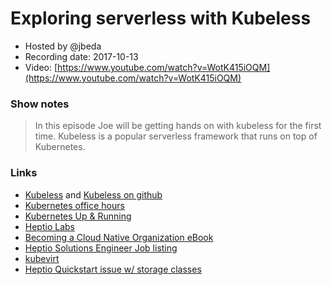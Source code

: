 # Exploring serverless with Kubeless

- Hosted by @jbeda
- Recording date: 2017-10-13
- Video: [https://www.youtube.com/watch?v=WotK415iOQM](https://www.youtube.com/watch?v=WotK415iOQM)

### Show notes

> In this episode Joe will be getting hands on with kubeless for the first time.  Kubeless is a popular serverless framework that runs on top of Kubernetes.

### Links

 - [Kubeless](http://kubeless.io) and [Kubeless on github](https://github.com/kubeless/kubeless)
 - [Kubernetes office hours](https://github.com/kubernetes/community/blob/master/community/office-hours.md)
 - [Kubernetes Up & Running](http://shop.oreilly.com/product/0636920043874.do)
 - [Heptio Labs](https://blog.heptio.com/announcing-heptio-labs-c39c268da67c)
 - [Becoming a Cloud Native Organization eBook](https://blog.heptio.com/becoming-cloud-native-a8b82be02d27)
 - [Heptio Solutions Engineer Job listing](https://jobs.lever.co/heptio/9b6c7578-b696-4468-859b-a39d58fa0eb8)
 - [kubevirt](https://github.com/kubevirt/kubevirt)
 - [Heptio Quickstart issue w/ storage classes](https://github.com/heptio/aws-quickstart/issues/80)
